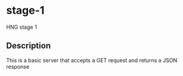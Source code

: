# stage-1
HNG stage 1

## Description

This is a basic server that accepts a GET request and returns a JSON response
